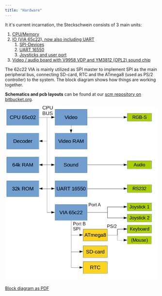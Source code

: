 ```yaml
---
title: "Hardware"
---
```


It it's current incarnation, the Steckschwein consists of 3 main units:

1. [CPU/Memory](/cpuramdecoder/)
2. [IO (VIA 65c22), now also including UART](/via-65c22-as-spi-master/)
    1. [SPI-Devices](/spi-devices/)
    2. [UART 16550](/uart-16550/)
    3. [Joysticks and user port](/joysticks-and-user-port/)
3. [Video / audio board with V9958 VDP and YM3812 (OPL2) sound chip](/v9958-video-board/)

The 62c22 VIA is mainly utilized as SPI master to implement SPI as the main peripheral bus, connecting SD-card, RTC and the ATmega8 (used as PS/2 controller) to the system. The block diagram shows how things are working together.

**Schematics and pcb layouts** can be found at our [scm repository on bitbucket.org](https://bitbucket.org/steckschwein/steckschwein-hardware).

![blockschaltbild](images/blockschaltbild.png)

[Block diagram as PDF](/blockschaltbild.pdf)

